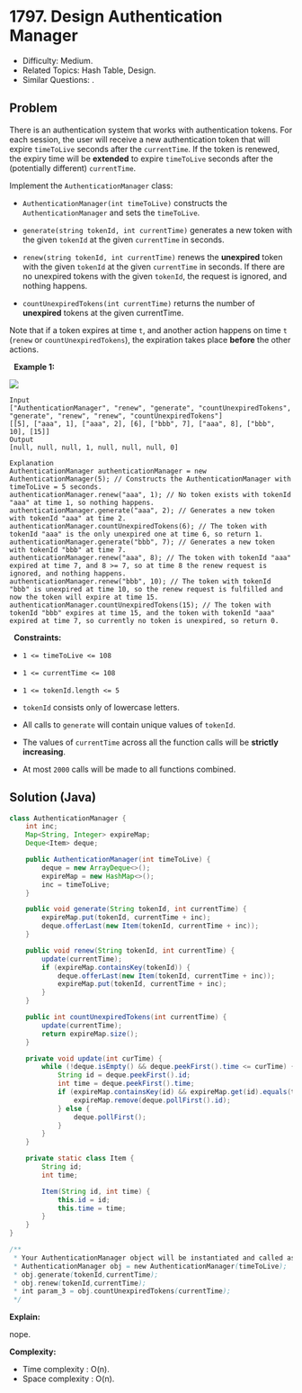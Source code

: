 # 1797. Design Authentication Manager

- Difficulty: Medium.
- Related Topics: Hash Table, Design.
- Similar Questions: .

## Problem

There is an authentication system that works with authentication tokens. For each session, the user will receive a new authentication token that will expire ```timeToLive``` seconds after the ```currentTime```. If the token is renewed, the expiry time will be **extended** to expire ```timeToLive``` seconds after the (potentially different) ```currentTime```.

Implement the ```AuthenticationManager``` class:


	
- ```AuthenticationManager(int timeToLive)``` constructs the ```AuthenticationManager``` and sets the ```timeToLive```.
	
- ```generate(string tokenId, int currentTime)``` generates a new token with the given ```tokenId``` at the given ```currentTime``` in seconds.
	
- ```renew(string tokenId, int currentTime)``` renews the **unexpired** token with the given ```tokenId``` at the given ```currentTime``` in seconds. If there are no unexpired tokens with the given ```tokenId```, the request is ignored, and nothing happens.
	
- ```countUnexpiredTokens(int currentTime)``` returns the number of **unexpired** tokens at the given currentTime.


Note that if a token expires at time ```t```, and another action happens on time ```t``` (```renew``` or ```countUnexpiredTokens```), the expiration takes place **before** the other actions.

 
**Example 1:**

![](https://assets.leetcode.com/uploads/2021/02/25/copy-of-pc68_q2.png)

```
Input
["AuthenticationManager", "renew", "generate", "countUnexpiredTokens", "generate", "renew", "renew", "countUnexpiredTokens"]
[[5], ["aaa", 1], ["aaa", 2], [6], ["bbb", 7], ["aaa", 8], ["bbb", 10], [15]]
Output
[null, null, null, 1, null, null, null, 0]

Explanation
AuthenticationManager authenticationManager = new AuthenticationManager(5); // Constructs the AuthenticationManager with timeToLive = 5 seconds.
authenticationManager.renew("aaa", 1); // No token exists with tokenId "aaa" at time 1, so nothing happens.
authenticationManager.generate("aaa", 2); // Generates a new token with tokenId "aaa" at time 2.
authenticationManager.countUnexpiredTokens(6); // The token with tokenId "aaa" is the only unexpired one at time 6, so return 1.
authenticationManager.generate("bbb", 7); // Generates a new token with tokenId "bbb" at time 7.
authenticationManager.renew("aaa", 8); // The token with tokenId "aaa" expired at time 7, and 8 >= 7, so at time 8 the renew request is ignored, and nothing happens.
authenticationManager.renew("bbb", 10); // The token with tokenId "bbb" is unexpired at time 10, so the renew request is fulfilled and now the token will expire at time 15.
authenticationManager.countUnexpiredTokens(15); // The token with tokenId "bbb" expires at time 15, and the token with tokenId "aaa" expired at time 7, so currently no token is unexpired, so return 0.
```

 
**Constraints:**


	
- ```1 <= timeToLive <= 108```
	
- ```1 <= currentTime <= 108```
	
- ```1 <= tokenId.length <= 5```
	
- ```tokenId``` consists only of lowercase letters.
	
- All calls to ```generate``` will contain unique values of ```tokenId```.
	
- The values of ```currentTime``` across all the function calls will be **strictly increasing**.
	
- At most ```2000``` calls will be made to all functions combined.



## Solution (Java)

```java
class AuthenticationManager {
    int inc;
    Map<String, Integer> expireMap;
    Deque<Item> deque;

    public AuthenticationManager(int timeToLive) {
        deque = new ArrayDeque<>();
        expireMap = new HashMap<>();
        inc = timeToLive;
    }

    public void generate(String tokenId, int currentTime) {
        expireMap.put(tokenId, currentTime + inc);
        deque.offerLast(new Item(tokenId, currentTime + inc));
    }

    public void renew(String tokenId, int currentTime) {
        update(currentTime);
        if (expireMap.containsKey(tokenId)) {
            deque.offerLast(new Item(tokenId, currentTime + inc));
            expireMap.put(tokenId, currentTime + inc);
        }
    }

    public int countUnexpiredTokens(int currentTime) {
        update(currentTime);
        return expireMap.size();
    }

    private void update(int curTime) {
        while (!deque.isEmpty() && deque.peekFirst().time <= curTime) {
            String id = deque.peekFirst().id;
            int time = deque.peekFirst().time;
            if (expireMap.containsKey(id) && expireMap.get(id).equals(time)) {
                expireMap.remove(deque.pollFirst().id);
            } else {
                deque.pollFirst();
            }
        }
    }

    private static class Item {
        String id;
        int time;

        Item(String id, int time) {
            this.id = id;
            this.time = time;
        }
    }
}

/**
 * Your AuthenticationManager object will be instantiated and called as such:
 * AuthenticationManager obj = new AuthenticationManager(timeToLive);
 * obj.generate(tokenId,currentTime);
 * obj.renew(tokenId,currentTime);
 * int param_3 = obj.countUnexpiredTokens(currentTime);
 */
```

**Explain:**

nope.

**Complexity:**

* Time complexity : O(n).
* Space complexity : O(n).
